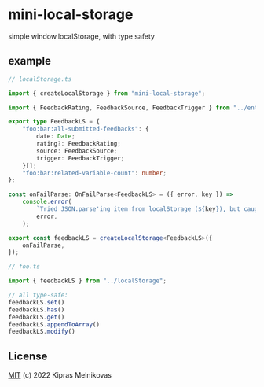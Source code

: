 # mini-local-storage

simple window.localStorage, with type safety

## example

```ts
// localStorage.ts

import { createLocalStorage } from "mini-local-storage";

import { FeedbackRating, FeedbackSource, FeedbackTrigger } from "../entities/feedback";

export type FeedbackLS = {
	"foo:bar:all-submitted-feedbacks": {
		date: Date;
		rating?: FeedbackRating;
		source: FeedbackSource;
		trigger: FeedbackTrigger;
	}[];
	"foo:bar:related-variable-count": number;
};

const onFailParse: OnFailParse<FeedbackLS> = ({ error, key }) => 
	console.error(
		`Tried JSON.parse'ing item from localStorage (${key}), but caught error:`,
		error,
	);

export const feedbackLS = createLocalStorage<FeedbackLS>({
	onFailParse,
});
```

```ts
// foo.ts

import { feedbackLS } from "../localStorage";

// all type-safe:
feedbackLS.set()
feedbackLS.has()
feedbackLS.get()
feedbackLS.appendToArray()
feedbackLS.modify()
```

## License

[MIT](./LICENSE) (c) 2022 Kipras Melnikovas
